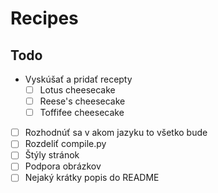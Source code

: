 # Recipes

## Todo

* Vyskúšať a pridať recepty
  * [ ] Lotus cheesecake
  * [ ] Reese's cheesecake
  * [ ] Toffifee cheesecake
* [ ] Rozhodnúť sa v akom jazyku to všetko bude
* [ ] Rozdeliť compile.py
* [ ] Štýly stránok
* [ ] Podpora obrázkov
* [ ] Nejaký krátky popis do README
